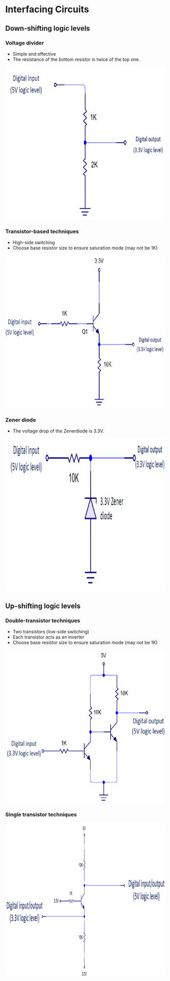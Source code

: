 
# Interfacing Circuits  

## Down-shifting logic levels

### Voltage divider

- Simple and effective  
- The resistance of the bottom resistor is twice of the top one.  

<img src="VoltageDivider.png" width="720" height="480">

### Transistor-based techniques

- High-side switching  
- Choose base resistor size to ensure saturation mode (may not be 1K)  

<img src="TransistorBased.png" width="720" height="480">

### Zener diode

- The voltage drop of the Zenerdiode is 3.3V.  

<img src="ZenerDiode.png" width="720" height="480">

## Up-shifting logic levels

### Double-transistor techniques

- Two transistors (low-side switching)  
- Each transistor acts as an inverter  
- Choose base resistor size to ensure saturation mode (may not be 1K)  

<img src="DoubleTransistor.png" width="720" height="480">

### Single transistor techniques

<img src="SingleTransistor.png" width="720" height="480">

